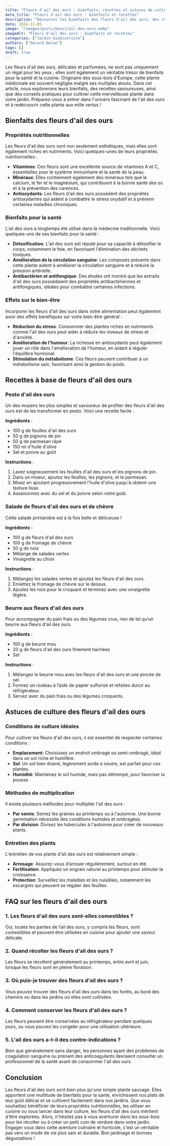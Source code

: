 ```yaml
---
title: "Fleurs d'ail des ours : bienfaits, recettes et astuces de culture"
meta_title: "Fleurs d'ail des ours : bienfaits et recettes"
description: "Découvrez les bienfaits des fleurs d'ail des ours, des recettes savoureuses et des astuces de culture dans cet article complet."
date: 2024-11-05
image: "/images/posts/mass1/ail-des-ours.webp"
imageAlt: "Fleurs d'ail des ours : bienfaits et recettes"
categories: ["Jardin biodiversite"]
authors: ["Gerard Delao"]
tags: []
draft: true
---
```


Les fleurs d'ail des ours, délicates et parfumées, ne sont pas uniquement un régal pour les yeux ; elles sont également un véritable trésor de bienfaits pour la santé et la cuisine. Originaire des sous-bois d'Europe, cette plante médicinale est souvent négligée malgré ses multiples atouts. Dans cet article, nous explorerons leurs bienfaits, des recettes savoureuses, ainsi que des conseils pratiques pour cultiver cette merveilleuse plante dans votre jardin. Préparez-vous à entrer dans l'univers fascinant de l'ail des ours et à redécouvrir cette plante aux mille vertus !

## Bienfaits des fleurs d'ail des ours

### Propriétés nutritionnelles

Les fleurs d'ail des ours sont non seulement esthétiques, mais elles sont également riches en nutriments. Voici quelques-unes de leurs propriétés nutritionnelles :

- **Vitamines**: Ces fleurs sont une excellente source de vitamines A et C, essentielles pour le système immunitaire et la santé de la peau.
- **Minéraux**: Elles contiennent également des minéraux tels que le calcium, le fer et le magnésium, qui contribuent à la bonne santé des os et à la prévention des carences.
- **Antioxydants**: Les fleurs d'ail des ours possèdent des propriétés antioxydantes qui aident à combattre le stress oxydatif et à prévenir certaines maladies chroniques.

### Bienfaits pour la santé

L'ail des ours a longtemps été utilisé dans la médecine traditionnelle. Voici quelques-uns de ses bienfaits pour la santé :

- **Détoxification**: L'ail des ours est réputé pour sa capacité à détoxifier le corps, notamment le foie, en favorisant l'élimination des déchets toxiques.
- **Amélioration de la circulation sanguine**: Les composés présents dans cette plante aident à améliorer la circulation sanguine et à réduire la pression artérielle.
- **Antibactérien et antifongique**: Des études ont montré que les extraits d'ail des ours possédaient des propriétés antibactériennes et antifongiques, idéales pour combattre certaines infections.

### Effets sur le bien-être

Incorporer les fleurs d'ail des ours dans votre alimentation peut également avoir des effets bénéfiques sur votre bien-être général :

- **Réduction du stress**: Consommer des plantes riches en nutriments comme l'ail des ours peut aider à réduire les niveaux de stress et d'anxiété.
- **Amélioration de l'humeur**: La richesse en antioxydants peut également jouer un rôle dans l'amélioration de l'humeur, en aidant à réguler l'équilibre hormonal.
- **Stimulation du métabolisme**: Ces fleurs peuvent contribuer à un métabolisme sain, favorisant ainsi la gestion du poids.

## Recettes à base de fleurs d'ail des ours

### Pesto d'ail des ours

Un des moyens les plus simples et savoureux de profiter des fleurs d'ail des ours est de les transformer en pesto. Voici une recette facile :

**Ingrédients** :
- 100 g de feuilles d'ail des ours
- 50 g de pignons de pin
- 50 g de parmesan râpé
- 150 ml d'huile d'olive
- Sel et poivre au goût

**Instructions** :
1. Lavez soigneusement les feuilles d'ail des ours et les pignons de pin.
2. Dans un mixeur, ajoutez les feuilles, les pignons, et le parmesan. 
3. Mixez en ajoutant progressivement l'huile d'olive jusqu'à obtenir une texture lisse. 
4. Assaisonnez avec du sel et du poivre selon votre goût.

### Salade de fleurs d'ail des ours et de chèvre

Cette salade printanière est à la fois belle et délicieuse !

**Ingrédients** :
- 100 g de fleurs d'ail des ours
- 100 g de fromage de chèvre
- 50 g de noix
- Mélange de salades vertes
- Vinaigrette au choix

**Instructions** :
1. Mélangez les salades vertes et ajoutez les fleurs d'ail des ours.
2. Émiettez le fromage de chèvre sur le dessus.
3. Ajoutez les noix pour le croquant et terminez avec une vinaigrette légère.

### Beurre aux fleurs d'ail des ours

Pour accompagner du pain frais ou des légumes crus, rien de tel qu’un beurre aux fleurs d'ail des ours.

**Ingrédients** :
- 100 g de beurre mou
- 20 g de fleurs d'ail des ours finement hachées
- Sel

**Instructions** :
1. Mélangez le beurre mou avec les fleurs d'ail des ours et une pincée de sel.
2. Formez un rouleau à l’aide de papier sulfurisé et refaites durcir au réfrigérateur.
3. Servez avec du pain frais ou des légumes croquants.

## Astuces de culture des fleurs d'ail des ours

### Conditions de culture idéales

Pour cultiver les fleurs d'ail des ours, il est essentiel de respecter certaines conditions :

- **Emplacement**: Choisissez un endroit ombragé ou semi-ombragé, idéal dans un sol riche et humifère.
- **Sol**: Un sol bien drainé, légèrement acide à neutre, est parfait pour ces plantes.
- **Humidité**: Maintenez le sol humide, mais pas détrempé, pour favoriser la pousse.

### Méthodes de multiplication

Il existe plusieurs méthodes pour multiplier l'ail des ours :

- **Par semis**: Semez les graines au printemps ou à l'automne. Une bonne germination nécessite des conditions humides et ombragées.
- **Par division**: Divisez les tubercules à l'automne pour créer de nouveaux plants.

### Entretien des plants

L'entretien de vos plants d'ail des ours est relativement simple :

- **Arrosage**: Assurez-vous d’arroser régulièrement, surtout en été.
- **Fertilisation**: Appliquez un engrais naturel au printemps pour stimuler la croissance.
- **Protection**: Surveillez les maladies et les nuisibles, notamment les escargots qui peuvent se régaler des feuilles.

## FAQ sur les fleurs d'ail des ours

### 1. Les fleurs d'ail des ours sont-elles comestibles ?
Oui, toutes les parties de l’ail des ours, y compris les fleurs, sont comestibles et peuvent être utilisées en cuisine pour ajouter une saveur délicate.

### 2. Quand récolter les fleurs d'ail des ours ?
Les fleurs se récoltent généralement au printemps, entre avril et juin, lorsque les fleurs sont en pleine floraison.

### 3. Où puis-je trouver des fleurs d'ail des ours ?
Vous pouvez trouver des fleurs d'ail des ours dans les forêts, au bord des chemins ou dans les jardins où elles sont cultivées.

### 4. Comment conserver les fleurs d'ail des ours ?
Les fleurs peuvent être conservées au réfrigérateur pendant quelques jours, ou vous pouvez les congeler pour une utilisation ultérieure.

### 5. L'ail des ours a-t-il des contre-indications ?
Bien que généralement sans danger, les personnes ayant des problèmes de coagulation sanguine ou prenant des anticoagulants devraient consulter un professionnel de la santé avant de consommer l'ail des ours.

## Conclusion

Les fleurs d'ail des ours sont bien plus qu'une simple plante sauvage. Elles apportent une multitude de bienfaits pour la santé, enrichissent nos plats de leur goût délicat et se cultivent facilement dans nos jardins. Que vous souhaitiez bénéficier de leurs propriétés nutritionnelles, les utiliser en cuisine ou vous lancer dans leur culture, les fleurs d'ail des ours méritent d'être explorées. Alors, n'hésitez pas à vous aventurer dans les sous-bois pour les récolter ou à créer un petit coin de verdure dans votre jardin. Engager vous dans cette aventure culinaire et horticole, c'est un véritable pas vers un mode de vie plus sain et durable. Bon jardinage et bonnes dégustations !

